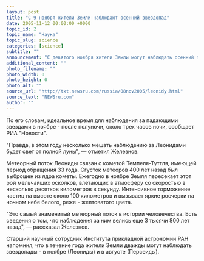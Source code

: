 ```yaml
---
layout: post
title: "С 9 ноября жители Земли наблюдают осенний звездопад"
date: 2005-11-12 00:00:00 +0000
topic_id: 2
topic_name: "Наука"
topic_slug: science
categories: [science]
subtitle: ""
announcement: "С девятого ноября жители Земли могут наблюдать осенний звездопад - Леониды. \"В этом году Леониды можно будет наблюдать с 9 по 22 ноября. По некоторым данным, у метеорного потока будет два максимума - 13 и 19 ноября. Однако не исключено, что вспышек активности будет больше. В период максимума можно будет увидеть до ста метеоров в час\", &mdash; сказал старший научный сотрудник Института прикладной астрономии РАН, кандидат физико-математических наук Николай Железнов."
additional_content: ""
photo_filename: ""
photo_width: 0
photo_height: 0
photo_alt: ""
source_url: "http://txt.newsru.com/russia/08nov2005/leonidy.html"
source_text: "NEWSru.com"
author: ""
---
```

По его словам, идеальное время для наблюдения за падающими звездами в ноябре - после полуночи, около трех часов ночи, сообщает РИА "Новости".

"Правда, в этом году несколько мешать наблюдению за Леонидами будет свет от полной луны", &mdash; отметил Железнов.

Метеорный поток Леониды связан с кометой Темпеля-Туттля, имеющей период обращения 33 года. Cгусток метеоров 400 лет назад был выброшен из ядра кометы. Ежегодно в ноябре Земля пересекает этот рой мельчайших осколков, влетающих в атмосферу со скоростью в несколько десятков километров в секунду. Интенсивное торможение частиц на высоте около 100 километров и вызывает яркие росчерки на ночном небе белого, реже - желтоватого цвета.

"Это самый знаменитый метеорный поток в истории человечества. Есть сведения о том, что наблюдения за ним велись еще 3 тысячи 800 лет назад", &mdash; рассказал Железнов.

Старший научный сотрудник Института прикладной астрономии РАН напомнил, что в течение года жители Земли дважды могут наблюдать звездопады - в ноябре (Леониды) и в августе (Персеиды).
